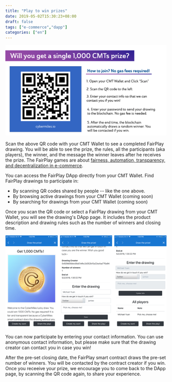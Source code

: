 ```yaml
---
title: "Play to win prizes"
date: 2019-05-02T15:30:23+08:00
draft: false
tags: ["e-commerce","dapp"] 
categories: ["en"] 
---
```


![](/images/20190502-fairplay-01.png)

Scan the above QR code with your CMT Wallet to see a completed FairPlay drawing. You will be able to see the prize, the rules, all the participants (aka players), the winner, and the message the winner leaves after he receives the prize. The FairPlay games are about [fairness, automation, transparency, and decentralization in e-commerce](/post/20190502-fairplay-en/).

You can access the FairPlay DApp directly from your CMT Wallet. Find FairPlay drawings to participate in:

* By scanning QR codes shared by people -- like the one above.
* By browsing active drawings from your CMT Wallet (coming soon)
* By searching for drawings from your CMT Wallet (coming soon)

Once you scan the QR code or select a FairPlay drawing from your CMT Wallet, you will see the drawing's DApp page. It includes the product description and drawing rules such as the number of winners and closing time.

![](/images/20190502-fairplay-02.png)

You can now participate by entering your contact information. You can use anonymous contact information, but please make sure that the drawing creator can contact you in case you win!

After the pre-set closing date, the FairPlay smart contract draws 
the pre-set number of winners. You will be contacted by the contract creator if you win. Once you receeive your prize, we encourage you to come back to the DApp page, by scanning the QR code again, to share your experience.

